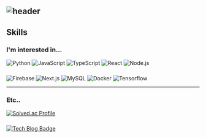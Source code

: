 ![header](https://capsule-render.vercel.app/api?type=waving&color=timeGradient&text=Welcome%20to%20ChanWu's%20GitHub%20👋&animation=twinkling&fontSize=30&fontAlignY=40&fontAlign=70&height=250)
---

## Skills
### I'm interested in...
![Python](https://img.shields.io/badge/Python-3776AB.svg?&style=for-the-badge&logo=Python&logoColor=white)
![JavaScript](https://img.shields.io/badge/JavaScript-F7DF1E.svg?&style=for-the-badge&logo=JavaScript&logoColor=white)
![TypeScript](https://img.shields.io/badge/TypeScript-3178C6.svg?&style=for-the-badge&logo=TypeScript&logoColor=white)
![React](https://img.shields.io/badge/React-61DAFB.svg?&style=for-the-badge&logo=React&logoColor=white)
![Node.js](https://img.shields.io/badge/Node.js-339933.svg?&style=for-the-badge&logo=Node.js&logoColor=white)
###
![Firebase](https://img.shields.io/badge/Firebase-FFCA28.svg?&style=for-the-badge&logo=Firebase&logoColor=white)
![Next.js](https://img.shields.io/badge/Next.js-000000.svg?&style=for-the-badge&logo=Next.js&logoColor=white)
![MySQL](https://img.shields.io/badge/MySQL-4479A1.svg?&style=for-the-badge&logo=MySQL&logoColor=white)
![Docker](https://img.shields.io/badge/Docker-2496ED.svg?&style=for-the-badge&logo=Docker&logoColor=white)
![Tensorflow](https://img.shields.io/badge/Tensorflow-FF6F00.svg?&style=for-the-badge&logo=Tensorflow&logoColor=white)

---

### Etc..
[![Solved.ac Profile](http://mazassumnida.wtf/api/v2/generate_badge?boj=gdrffg)](https://solved.ac/gdrffg/)
###
[![Tech Blog Badge](http://img.shields.io/badge/-Tech%20blog-black?style=flat-square&logo=github&link=https://chancethinking.tistory.com/)](https://chancethinking.tistory.com/)

